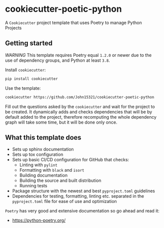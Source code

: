# cookiecutter-poetic-python

A `Cookiecutter` project template that uses Poetry to manage Python Projects

## Getting started

*WARNING* This template requires Poetry equal `1.2.0` or newer due to the use of dependency groups, and Python at least `3.8`.

Install `cookiecutter`:

```bash
pip install cookiecutter
```

Use the template:

```bash
cookiecutter https://github.com/John15321/cookiecutter-poetic-python
```

Fill out the questions asked by the `cookiecutter` and wait for the project to be created. It dynamically adds and checks dependencies that will be by default added to the project, therefore recomputing the whole dependency graph will take some time, but it will be done only once.

## What this template does

* Sets up sphinx documentation
* Sets up tox configuration
* Sets up basic CI/CD configuration for GitHub that checks:
  * Linting with `pylint`
  * Formatting with `black` and `isort`
  * Building documentation
  * Building the source and built distribution
  * Running tests
* Package structure with the newest and best `pyproject.toml` guidelines
* Dependencies for testing, formatting, linting etc. separated in the `pyproject.toml` file for ease of use and optimization

`Poetry` has very good and extensive documentation so go ahead and read it:

* <https://python-poetry.org/>
